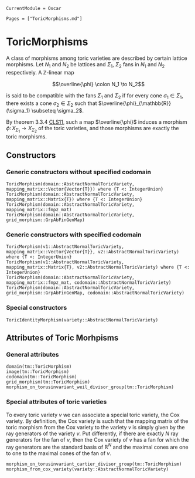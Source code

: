 ```@meta
CurrentModule = Oscar
```

```@contents
Pages = ["ToricMorphisms.md"]
```

# ToricMorphisms

A class of morphisms among toric varieties are described by certain lattice morphisms.
Let $N_1$ and $N_2$ be lattices and $\Sigma_1$, $\Sigma_2$ fans in $N_1$ and $N_2$
respectively. A $\mathbb{Z}$-linear map

$$\overline{\phi} \colon N_1 \to N_2$$

is said to be compatible with the fans $\Sigma_1$ and $\Sigma_2$ if for every cone
$\sigma_1 \in \Sigma_1$, there exists a cone $\sigma_2 \in \Sigma_2$ such that
$\overline{\phi}_{\mathbb{R}}(\sigma_1) \subseteq \sigma_2$.

By theorem 3.3.4 [CLS11](@cite), such a map $\overline{\phi}$ induces a morphism
$\phi \colon X_{\Sigma_1} \to X_{\Sigma_2}$ of the toric varieties, and those
morphisms are exactly the toric morphisms.


## Constructors

### Generic constructors without specified codomain

```@docs
ToricMorphism(domain::AbstractNormalToricVariety, mapping_matrix::Vector{Vector{T}}) where {T <: IntegerUnion}
ToricMorphism(domain::AbstractNormalToricVariety, mapping_matrix::Matrix{T}) where {T <: IntegerUnion}
ToricMorphism(domain::AbstractNormalToricVariety, mapping_matrix::fmpz_mat)
ToricMorphism(domain::AbstractNormalToricVariety, grid_morphism::GrpAbFinGenMap)
```

### Generic constructors with specified codomain

```@docs
ToricMorphism(v1::AbstractNormalToricVariety, mapping_matrix::Vector{Vector{T}}, v2::AbstractNormalToricVariety) where {T <: IntegerUnion}
ToricMorphism(v1::AbstractNormalToricVariety, mapping_matrix::Matrix{T}, v2::AbstractNormalToricVariety) where {T <: IntegerUnion}
ToricMorphism(domain::AbstractNormalToricVariety, mapping_matrix::fmpz_mat, codomain::AbstractNormalToricVariety)
ToricMorphism(domain::AbstractNormalToricVariety, grid_morphism::GrpAbFinGenMap, codomain::AbstractNormalToricVariety)
```

### Special constructors

```@docs
ToricIdentityMorphism(variety::AbstractNormalToricVariety)
```


## Attributes of Toric Morhpisms

### General attributes

```@docs
domain(tm::ToricMorphism)
image(tm::ToricMorphism)
codomain(tm::ToricMorphism)
grid_morphism(tm::ToricMorphism)
morphism_on_torusinvariant_weil_divisor_group(tm::ToricMorphism)
```

### Special attributes of toric varieties

To every toric variety $v$ we can associate a special toric variety, the
Cox variety. By definition, the Cox variety is such that the mapping matrix of
the toric morphism from the Cox variety to the variety $v$ is simply
given by the ray generators of the variety $v$. Put differently,
if there are exactly $N$ ray generators for the fan of $v$, then the
Cox variety of $v$ has a fan for which the ray generators are the standard basis
of $\mathbb{R}^N$ and the maximal cones are one to one to the maximal cones of
the fan of $v$.

```@docs
morphism_on_torusinvariant_cartier_divisor_group(tm::ToricMorphism)
morphism_from_cox_variety(variety::AbstractNormalToricVariety)
```

